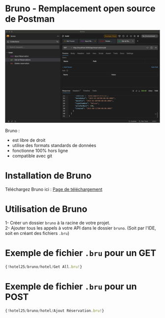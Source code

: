 # Bruno - Remplacement __open source__ de Postman  


![ecran principal de Bruno](./images/bruno.png)  


Bruno :  

- est libre de droit  
- utilise des formats standards de données  
- fonctionne 100% hors ligne  
- compatible avec git  


# Installation de Bruno  

Téléchargez Bruno ici :  [Page de téléchargement](https://www.usebruno.com/downloads)  


# Utilisation de Bruno  

1- Créer un dossier `bruno` à la racine de votre projet.  
2- Ajouter tous les appels à votre API dans le dossier `bruno`. (Soit par l'IDE, soit en créant des fichiers `.bru`)  

# Exemple de fichier `.bru` pour un GET  

``` ts title="bruno/hotel/Get All.bru"  
{!hotel25/bruno/hotel/Get All.bru!}

```

# Exemple de fichier `.bru` pour un POST  

``` ts title="bruno/hotel/Ajout Réservation.bru"  
{!hotel25/bruno/hotel/Ajout Réservation.bru!}

```